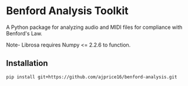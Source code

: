 # Benford Analysis Toolkit

A Python package for analyzing audio and MIDI files for compliance with Benford's Law.

Note- Librosa requires Numpy <= 2.2.6 to function.

## Installation

```bash
pip install git+https://github.com/ajprice16/benford-analysis.git

